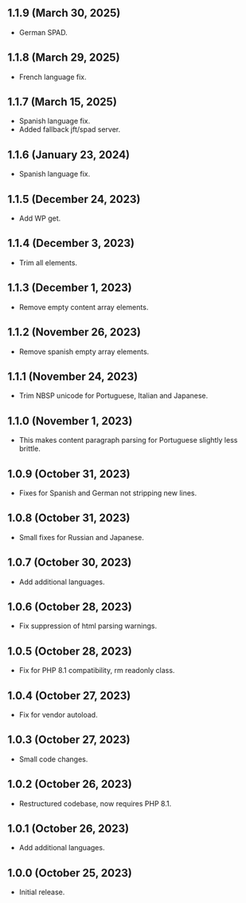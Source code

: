 ## 1.1.9  (March 30, 2025)
* German SPAD.

## 1.1.8  (March 29, 2025)
* French language fix.

## 1.1.7 (March 15, 2025)
* Spanish language fix.
* Added fallback jft/spad server.

## 1.1.6 (January 23, 2024)
* Spanish language fix.

## 1.1.5 (December 24, 2023)
* Add WP get.

## 1.1.4 (December 3, 2023)
* Trim all elements.

## 1.1.3 (December 1, 2023)
* Remove empty content array elements.

## 1.1.2 (November 26, 2023)
* Remove spanish empty array elements.

## 1.1.1 (November 24, 2023)
* Trim NBSP unicode for Portuguese, Italian and Japanese.

## 1.1.0 (November 1, 2023)
* This makes content paragraph parsing for Portuguese slightly less brittle.

## 1.0.9 (October 31, 2023)
* Fixes for Spanish and German not stripping new lines.

## 1.0.8 (October 31, 2023)
* Small fixes for Russian and Japanese.

## 1.0.7 (October 30, 2023)
* Add additional languages.

## 1.0.6 (October 28, 2023)
* Fix suppression of html parsing warnings.

## 1.0.5 (October 28, 2023)
* Fix for PHP 8.1 compatibility, rm readonly class.

## 1.0.4 (October 27, 2023)
* Fix for vendor autoload.

## 1.0.3 (October 27, 2023)
* Small code changes.

## 1.0.2 (October 26, 2023)
* Restructured codebase, now requires PHP 8.1.

## 1.0.1 (October 26, 2023)
* Add additional languages.

## 1.0.0 (October 25, 2023)
* Initial release.
